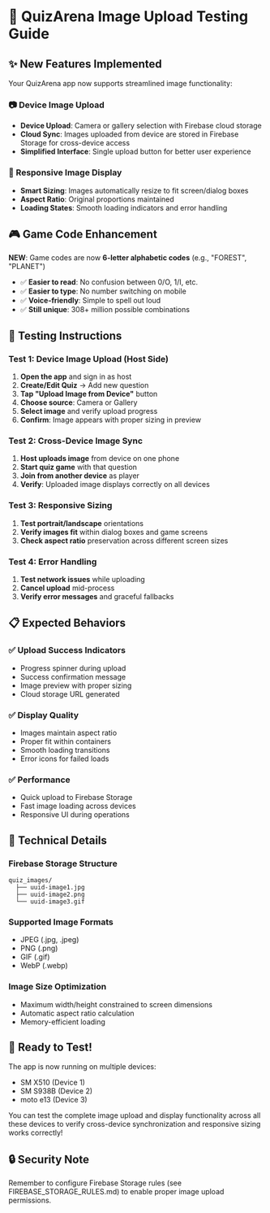 # 🎯 QuizArena Image Upload Testing Guide

## ✨ New Features Implemented

Your QuizArena app now supports streamlined image functionality:

### 📷 Device Image Upload
- **Device Upload**: Camera or gallery selection with Firebase cloud storage
- **Cloud Sync**: Images uploaded from device are stored in Firebase Storage for cross-device access
- **Simplified Interface**: Single upload button for better user experience

### 📱 Responsive Image Display  
- **Smart Sizing**: Images automatically resize to fit screen/dialog boxes
- **Aspect Ratio**: Original proportions maintained
- **Loading States**: Smooth loading indicators and error handling

## 🎮 Game Code Enhancement

**NEW**: Game codes are now **6-letter alphabetic codes** (e.g., "FOREST", "PLANET")
- ✅ **Easier to read**: No confusion between 0/O, 1/I, etc.
- ✅ **Easier to type**: No number switching on mobile
- ✅ **Voice-friendly**: Simple to spell out loud
- ✅ **Still unique**: 308+ million possible combinations

## 🧪 Testing Instructions

### Test 1: Device Image Upload (Host Side)
1. **Open the app** and sign in as host
2. **Create/Edit Quiz** → Add new question
3. **Tap "Upload Image from Device"** button
4. **Choose source**: Camera or Gallery
5. **Select image** and verify upload progress
6. **Confirm**: Image appears with proper sizing in preview

### Test 2: Cross-Device Image Sync
1. **Host uploads image** from device on one phone
2. **Start quiz game** with that question
3. **Join from another device** as player
4. **Verify**: Uploaded image displays correctly on all devices

### Test 3: Responsive Sizing
1. **Test portrait/landscape** orientations
2. **Verify images fit** within dialog boxes and game screens
3. **Check aspect ratio** preservation across different screen sizes

### Test 4: Error Handling
1. **Test network issues** while uploading
2. **Cancel upload** mid-process
3. **Verify error messages** and graceful fallbacks

## 📋 Expected Behaviors

### ✅ Upload Success Indicators
- Progress spinner during upload
- Success confirmation message
- Image preview with proper sizing
- Cloud storage URL generated

### ✅ Display Quality
- Images maintain aspect ratio
- Proper fit within containers
- Smooth loading transitions
- Error icons for failed loads

### ✅ Performance
- Quick upload to Firebase Storage
- Fast image loading across devices
- Responsive UI during operations

## 🔧 Technical Details

### Firebase Storage Structure
```
quiz_images/
  ├── uuid-image1.jpg
  ├── uuid-image2.png
  └── uuid-image3.gif
```

### Supported Image Formats
- JPEG (.jpg, .jpeg)
- PNG (.png)
- GIF (.gif)
- WebP (.webp)

### Image Size Optimization
- Maximum width/height constrained to screen dimensions
- Automatic aspect ratio calculation
- Memory-efficient loading

## 🚀 Ready to Test!

The app is now running on multiple devices:
- SM X510 (Device 1)
- SM S938B (Device 2) 
- moto e13 (Device 3)

You can test the complete image upload and display functionality across all these devices to verify cross-device synchronization and responsive sizing works correctly!

## 🔒 Security Note

Remember to configure Firebase Storage rules (see FIREBASE_STORAGE_RULES.md) to enable proper image upload permissions.